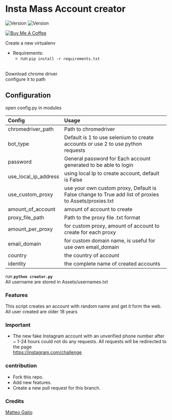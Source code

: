 # Insta Mass Account creator
![Version](https://img.shields.io/badge/version-1.1.0-brightgreen.svg?style=flat-square)
![Version](https://img.shields.io/badge/release-beta-green.svg?style=flat-square)

<a href="https://www.buymeacoffee.com/Uo8YEsT" target="_blank"><img src="https://www.buymeacoffee.com/assets/img/custom_images/purple_img.png" alt="Buy Me A Coffee" style="height: auto !important;width: auto !important;" ></a>

Create a new virtualenv

- Requirements:<br>
  - run `pip install -r requirements.txt`
<br>
Download chrome driver<br>
configure it to path<br>



## Configuration
open config.py in modules

| Config               | Usage                                                                                                |
| :------------------- | :--------------------------------------------------------------------------------------------------- |
| chromedriver_path    | Path to chromedriver                                                                                 |
| bot_type             | Default is 1 to use selenium to create accounts or use 2 to use python requests                      |
| password             | General password for Each account generated to be able to login                                      |
| use_local_ip_address | using local Ip to create account, default is False                                                   |
| use_custom_proxy     | use your own custom proxy, Default is False change to True add list of proxies to Assets/proxies.txt |
| amount_of_account    | amount of account to create                                                                          |
| proxy_file_path      | Path to the proxy file .txt format                                                                   |
| amount_per_proxy     | for custom proxy, amount of account to create for each proxy                                         |
| email_domain         | for custom domain name, is useful for use own email_domain                                           |
| country              | the country of account                                                                               |
| identity             | the complete name of created accounts                                                                |

run <strong>`python creator.py`</strong>
<br>
All username are stored in Assets/usernames.txt

### Features
This script creates an account with random name and get it form the web. All user created are older 18 years

### Important
-  The new fake Instagram account with an unverified phone number after ~ 1-24 hours could not do any requests. All requests will be redirected to the page           
<a href="https://instagram.com/challenge">https://instagram.com/challenge</a>

### contribution
- Fork this repo.
- Add new features.
- Create a new pull request for this branch.


### Credits
[Matteo Gaito](https://github.com/matteogaito)
